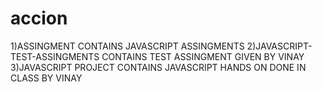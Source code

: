 # accion
1)ASSINGMENT CONTAINS JAVASCRIPT ASSINGMENTS
2)JAVASCRIPT-TEST-ASSINGMENTS CONTAINS TEST ASSINGMENT GIVEN BY VINAY
3)JAVASCRIPT PROJECT CONTAINS JAVASCRIPT HANDS ON DONE IN CLASS BY VINAY
